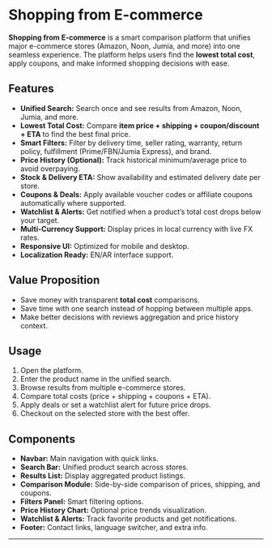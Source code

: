 # Shopping from E-commerce

**Shopping from E-commerce** is a smart comparison platform that unifies major e-commerce stores (Amazon, Noon, Jumia, and more) into one seamless experience. The platform helps users find the **lowest total cost**, apply coupons, and make informed shopping decisions with ease.  

## Features

- **Unified Search:** Search once and see results from Amazon, Noon, Jumia, and more.  
- **Lowest Total Cost:** Compare **item price + shipping + coupon/discount + ETA** to find the best final price.  
- **Smart Filters:** Filter by delivery time, seller rating, warranty, return policy, fulfillment (Prime/FBN/Jumia Express), and brand.  
- **Price History (Optional):** Track historical minimum/average price to avoid overpaying.  
- **Stock & Delivery ETA:** Show availability and estimated delivery date per store.  
- **Coupons & Deals:** Apply available voucher codes or affiliate coupons automatically where supported.  
- **Watchlist & Alerts:** Get notified when a product’s total cost drops below your target.  
- **Multi-Currency Support:** Display prices in local currency with live FX rates.  
- **Responsive UI:** Optimized for mobile and desktop.  
- **Localization Ready:** EN/AR interface support.  

## Value Proposition

- Save money with transparent **total cost** comparisons.  
- Save time with one search instead of hopping between multiple apps.  
- Make better decisions with reviews aggregation and price history context.  

## Usage

1. Open the platform.  
2. Enter the product name in the unified search.  
3. Browse results from multiple e-commerce stores.  
4. Compare total costs (price + shipping + coupons + ETA).  
5. Apply deals or set a watchlist alert for future price drops.  
6. Checkout on the selected store with the best offer.  

## Components

- **Navbar:** Main navigation with quick links.  
- **Search Bar:** Unified product search across stores.  
- **Results List:** Display aggregated product listings.  
- **Comparison Module:** Side-by-side comparison of prices, shipping, and coupons.  
- **Filters Panel:** Smart filtering options.  
- **Price History Chart:** Optional price trends visualization.  
- **Watchlist & Alerts:** Track favorite products and get notifications.  
- **Footer:** Contact links, language switcher, and extra info.  

---
